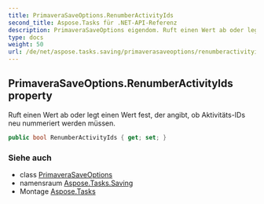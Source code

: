 ```yaml
---
title: PrimaveraSaveOptions.RenumberActivityIds
second_title: Aspose.Tasks für .NET-API-Referenz
description: PrimaveraSaveOptions eigendom. Ruft einen Wert ab oder legt einen Wert fest der angibt ob AktivitätsIDs neu nummeriert werden müssen.
type: docs
weight: 50
url: /de/net/aspose.tasks.saving/primaverasaveoptions/renumberactivityids/
---
```

## PrimaveraSaveOptions.RenumberActivityIds property

Ruft einen Wert ab oder legt einen Wert fest, der angibt, ob Aktivitäts-IDs neu nummeriert werden müssen.

```csharp
public bool RenumberActivityIds { get; set; }
```

### Siehe auch

* class [PrimaveraSaveOptions](../)
* namensraum [Aspose.Tasks.Saving](../../primaverasaveoptions/)
* Montage [Aspose.Tasks](../../../)


